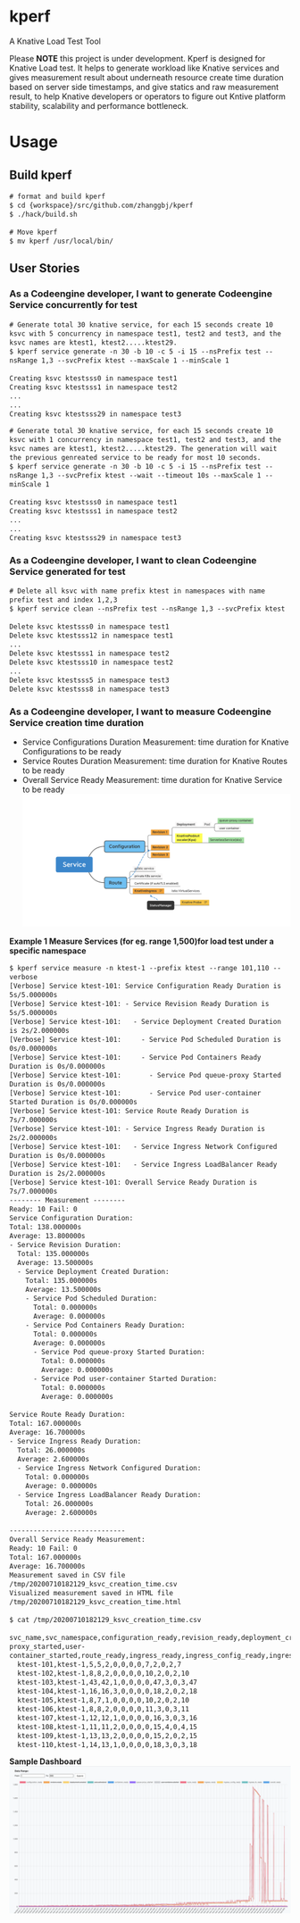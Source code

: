 # kperf
A Knative Load Test Tool

Please **NOTE** this project is under development.
Kperf is designed for Knative Load test. It helps to generate workload like Knative services and 
gives measurement result about underneath resource create time duration based on server side timestamps, 
and give statics and raw measurement result, to help Knative developers or operators to figure out Kntive platform
stability, scalability and performance bottleneck.


# Usage
## Build kperf
```cassandraql
# format and build kperf
$ cd {workspace}/src/github.com/zhanggbj/kperf
$ ./hack/build.sh

# Move kperf
$ mv kperf /usr/local/bin/
```

## User Stories

### As a Codeengine developer, I want to generate Codeengine Service concurrently for test
```
# Generate total 30 knative service, for each 15 seconds create 10 ksvc with 5 concurrency in namespace test1, test2 and test3, and the ksvc names are ktest1, ktest2.....ktest29.
$ kperf service generate -n 30 -b 10 -c 5 -i 15 --nsPrefix test --nsRange 1,3 --svcPrefix ktest --maxScale 1 --minScale 1

Creating ksvc ktestsss0 in namespace test1
Creating ksvc ktestsss1 in namespace test2
...
...
Creating ksvc ktestsss29 in namespace test3
```
```
# Generate total 30 knative service, for each 15 seconds create 10 ksvc with 1 concurrency in namespace test1, test2 and test3, and the ksvc names are ktest1, ktest2.....ktest29. The generation will wait the previous genreated service to be ready for most 10 seconds.
$ kperf service generate -n 30 -b 10 -c 5 -i 15 --nsPrefix test --nsRange 1,3 --svcPrefix ktest --wait --timeout 10s --maxScale 1 --minScale 1

Creating ksvc ktestsss0 in namespace test1
Creating ksvc ktestsss1 in namespace test2
...
...
Creating ksvc ktestsss29 in namespace test3
```

### As a Codeengine developer, I want to clean Codeengine Service generated for test
```
# Delete all ksvc with name prefix ktest in namespaces with name prefix test and index 1,2,3
$ kperf service clean --nsPrefix test --nsRange 1,3 --svcPrefix ktest

Delete ksvc ktestsss0 in namespace test1
Delete ksvc ktestsss12 in namespace test1
...
Delete ksvc ktestsss1 in namespace test2
Delete ksvc ktestsss10 in namespace test2
...
Delete ksvc ktestsss5 in namespace test3
Delete ksvc ktestsss8 in namespace test3
```

### As a Codeengine developer, I want to measure Codeengine Service creation time duration
- Service Configurations Duration Measurement: time duration for Knative Configurations to be ready
- Service Routes Duration Measurement: time duration for Knative Routes to be ready
- Overall Service Ready Measurement: time duration for Knative Service to be ready
![resources created by Knative Service](docs/service_creation.png)

**Example 1 Measure Services (for eg. range 1,500)for load test under a specific namespace**

```cassandraql
$ kperf service measure -n ktest-1 --prefix ktest --range 101,110 --verbose
[Verbose] Service ktest-101: Service Configuration Ready Duration is 5s/5.000000s
[Verbose] Service ktest-101: - Service Revision Ready Duration is 5s/5.000000s
[Verbose] Service ktest-101:   - Service Deployment Created Duration is 2s/2.000000s
[Verbose] Service ktest-101:     - Service Pod Scheduled Duration is 0s/0.000000s
[Verbose] Service ktest-101:     - Service Pod Containers Ready Duration is 0s/0.000000s
[Verbose] Service ktest-101:       - Service Pod queue-proxy Started Duration is 0s/0.000000s
[Verbose] Service ktest-101:       - Service Pod user-container Started Duration is 0s/0.000000s
[Verbose] Service ktest-101: Service Route Ready Duration is 7s/7.000000s
[Verbose] Service ktest-101: - Service Ingress Ready Duration is 2s/2.000000s
[Verbose] Service ktest-101:   - Service Ingress Network Configured Duration is 0s/0.000000s
[Verbose] Service ktest-101:   - Service Ingress LoadBalancer Ready Duration is 2s/2.000000s
[Verbose] Service ktest-101: Overall Service Ready Duration is 7s/7.000000s
-------- Measurement --------
Ready: 10 Fail: 0
Service Configuration Duration:
Total: 138.000000s
Average: 13.800000s
- Service Revision Duration:
  Total: 135.000000s
  Average: 13.500000s
  - Service Deployment Created Duration:
    Total: 135.000000s
    Average: 13.500000s
    - Service Pod Scheduled Duration:
      Total: 0.000000s
      Average: 0.000000s
    - Service Pod Containers Ready Duration:
      Total: 0.000000s
      Average: 0.000000s
      - Service Pod queue-proxy Started Duration:
        Total: 0.000000s
        Average: 0.000000s
      - Service Pod user-container Started Duration:
        Total: 0.000000s
        Average: 0.000000s

Service Route Ready Duration:
Total: 167.000000s
Average: 16.700000s
- Service Ingress Ready Duration:
  Total: 26.000000s
  Average: 2.600000s
  - Service Ingress Network Configured Duration:
    Total: 0.000000s
    Average: 0.000000s
  - Service Ingress LoadBalancer Ready Duration:
    Total: 26.000000s
    Average: 2.600000s

-----------------------------
Overall Service Ready Measurement:
Ready: 10 Fail: 0
Total: 167.000000s
Average: 16.700000s
Measurement saved in CSV file /tmp/20200710182129_ksvc_creation_time.csv
Visualized measurement saved in HTML file /tmp/20200710182129_ksvc_creation_time.html

$ cat /tmp/20200710182129_ksvc_creation_time.csv                                         
  svc_name,svc_namespace,configuration_ready,revision_ready,deployment_created,pod_scheduled,containers_ready,queue-proxy_started,user-container_started,route_ready,ingress_ready,ingress_config_ready,ingress_lb_ready,overall_ready
  ktest-101,ktest-1,5,5,2,0,0,0,0,7,2,0,2,7
  ktest-102,ktest-1,8,8,2,0,0,0,0,10,2,0,2,10
  ktest-103,ktest-1,43,42,1,0,0,0,0,47,3,0,3,47
  ktest-104,ktest-1,16,16,3,0,0,0,0,18,2,0,2,18
  ktest-105,ktest-1,8,7,1,0,0,0,0,10,2,0,2,10
  ktest-106,ktest-1,8,8,2,0,0,0,0,11,3,0,3,11
  ktest-107,ktest-1,12,12,1,0,0,0,0,16,3,0,3,16
  ktest-108,ktest-1,11,11,2,0,0,0,0,15,4,0,4,15
  ktest-109,ktest-1,13,13,2,0,0,0,0,15,2,0,2,15
  ktest-110,ktest-1,14,13,1,0,0,0,0,18,3,0,3,18
```
**Sample Dashboard**
![service_creation_duration measurement](docs/kperf_dashboard.png)






